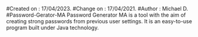 #Created on : 17/04/2023.
#Change on : 17/04/2021.
#Author : Michael D.
#Password-Gerator-MA
Password Generator MA is a tool with the aim of creating strong passwords from previous user settings. It is an easy-to-use program built under Java technology.
